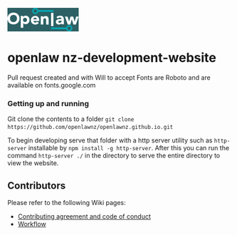 
![Open Law Logo](images/OpenLaw_Logo.jpg)


# openlaw nz-development-website
Pull request created and with Will to accept
Fonts are Roboto and are available on fonts.google.com



### Getting up and running

Git clone the contents to a folder `git clone https://github.com/openlawnz/openlawnz.github.io.git`

To begin developing serve that folder with a http server utility such as `http-server` installable by `npm install -g http-server`. After this you can run the command `http-server ./` in the directory to serve the entire directory to view the website. 

## Contributors

Please refer to the following Wiki pages:

* [Contributing agreement and code of conduct](https://github.com/openlawnz/openlawnz.github.io/blob/master/CONTRIBUTING.md)
* [Workflow](https://github.com/openlawnz/openlawnz.github.io/wiki/Workflow)
